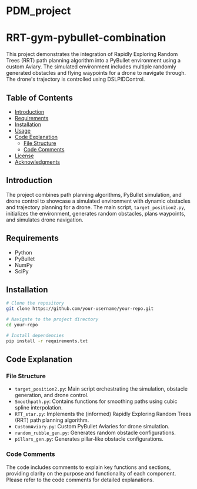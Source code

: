# PDM_project

# RRT-gym-pybullet-combination

This project demonstrates the integration of Rapidly Exploring Random Trees (RRT) path planning algorithm into a PyBullet environment using a custom Aviary. The simulated environment includes multiple randomly generated obstacles and flying waypoints for a drone to navigate through. The drone's trajectory is controlled using DSLPIDControl.

## Table of Contents

- [Introduction](#introduction)
- [Requirements](#requirements)
- [Installation](#installation)
- [Usage](#usage)
- [Code Explanation](#code-explanation)
  - [File Structure](#file-structure)
  - [Code Comments](#code-comments)
- [License](#license)
- [Acknowledgments](#acknowledgments)

## Introduction

The project combines path planning algorithms, PyBullet simulation, and drone control to showcase a simulated environment with dynamic obstacles and trajectory planning for a drone. The main script, `target_position2.py`, initializes the environment, generates random obstacles, plans waypoints, and simulates drone navigation.

## Requirements

- Python
- PyBullet
- NumPy
- SciPy

## Installation

```bash
# Clone the repository
git clone https://github.com/your-username/your-repo.git

# Navigate to the project directory
cd your-repo

# Install dependencies
pip install -r requirements.txt
```


## Code Explanation

### File Structure

- `target_position2.py`: Main script orchestrating the simulation, obstacle generation, and drone control.
- `Smoothpath.py`: Contains functions for smoothing paths using cubic spline interpolation.
- `RTT_star.py`: Implements the (informed) Rapidly Exploring Random Trees (RRT) path planning algorithm.
- `CustomAviary.py`: Custom PyBullet Aviaries for drone simulation.
- `random_rubble_gen.py`: Generates random obstacle configurations.
- `pillars_gen.py`: Generates pillar-like obstacle configurations.

### Code Comments

The code includes comments to explain key functions and sections, providing clarity on the purpose and functionality of each component. Please refer to the code comments for detailed explanations.
